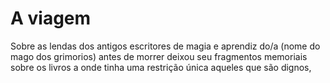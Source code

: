 # A viagem
Sobre as lendas dos antigos escritores de magia e aprendiz do/a (nome do mago dos grimorios) antes de morrer deixou seu fragmentos memoriais sobre os livros a onde tinha uma restrição única aqueles que são dignos, 
<!--stackedit_data:
eyJoaXN0b3J5IjpbMTcyNTM2NTg3MSwxMDE5NDgwMzA1LDE2Mz
I2ODU1ODIsLTIwODg3NDY2MTJdfQ==
-->